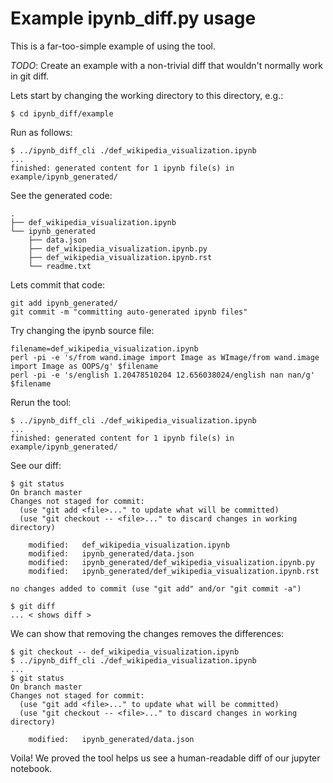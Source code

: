 Example ipynb_diff.py usage
===========================

This is a far-too-simple example of using the tool.

_TODO_: Create an example with a non-trivial diff that wouldn't normally work in git diff.

Lets start by changing the working directory to this directory, e.g.:
```
$ cd ipynb_diff/example
```

Run as follows:
```
$ ../ipynb_diff_cli ./def_wikipedia_visualization.ipynb
...
finished: generated content for 1 ipynb file(s) in example/ipynb_generated/
```

See the generated code:
```
.
├── def_wikipedia_visualization.ipynb
└── ipynb_generated
    ├── data.json
    ├── def_wikipedia_visualization.ipynb.py
    ├── def_wikipedia_visualization.ipynb.rst
    └── readme.txt
```

Lets commit that code:
```
git add ipynb_generated/
git commit -m "committing auto-generated ipynb files"
```

Try changing the ipynb source file:
```
filename=def_wikipedia_visualization.ipynb
perl -pi -e 's/from wand.image import Image as WImage/from wand.image import Image as OOPS/g' $filename
perl -pi -e 's/english 1.20478510204 12.656038024/english nan nan/g' $filename
```

Rerun the tool:
```
$ ../ipynb_diff_cli ./def_wikipedia_visualization.ipynb
...
finished: generated content for 1 ipynb file(s) in example/ipynb_generated/
```

See our diff:
```
$ git status
On branch master
Changes not staged for commit:
  (use "git add <file>..." to update what will be committed)
  (use "git checkout -- <file>..." to discard changes in working directory)

    modified:   def_wikipedia_visualization.ipynb
    modified:   ipynb_generated/data.json
    modified:   ipynb_generated/def_wikipedia_visualization.ipynb.py
    modified:   ipynb_generated/def_wikipedia_visualization.ipynb.rst

no changes added to commit (use "git add" and/or "git commit -a")

$ git diff
... < shows diff >
```

We can show that removing the changes removes the differences:
```
$ git checkout -- def_wikipedia_visualization.ipynb
$ ../ipynb_diff_cli ./def_wikipedia_visualization.ipynb
...
$ git status
On branch master
Changes not staged for commit:
  (use "git add <file>..." to update what will be committed)
  (use "git checkout -- <file>..." to discard changes in working directory)

    modified:   ipynb_generated/data.json
```

Voila! We proved the tool helps us see a human-readable diff of our jupyter notebook.
